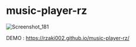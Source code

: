 # music-player-rz
![Screenshot_181](https://github.com/user-attachments/assets/99fed403-523c-4b28-bd43-a7d64d028d5b)

DEMO :
https://rzaki002.github.io/music-player-rz/
